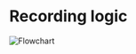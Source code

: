 # Recording logic

![Flowchart](https://github.com/maxzinkus/AtypicalSpeech/assets/71309062/a53837ba-b854-49ad-9981-ddb52556f95f)


